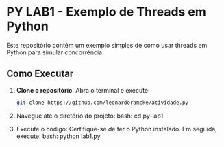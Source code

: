 # PY LAB1 - Exemplo de Threads em Python

Este repositório contém um exemplo simples de como usar threads em Python para simular concorrência.

## Como Executar

1. **Clone o repositório**:
   Abra o terminal e execute:
   ```bash
   git clone https://github.com/leonardoramcke/atividade.py

2. Navegue até o diretório do projeto:
bash: cd py-lab1

3. Execute o código:
Certifique-se de ter o Python instalado.
Em seguida, execute:
bash: python lab1.py
